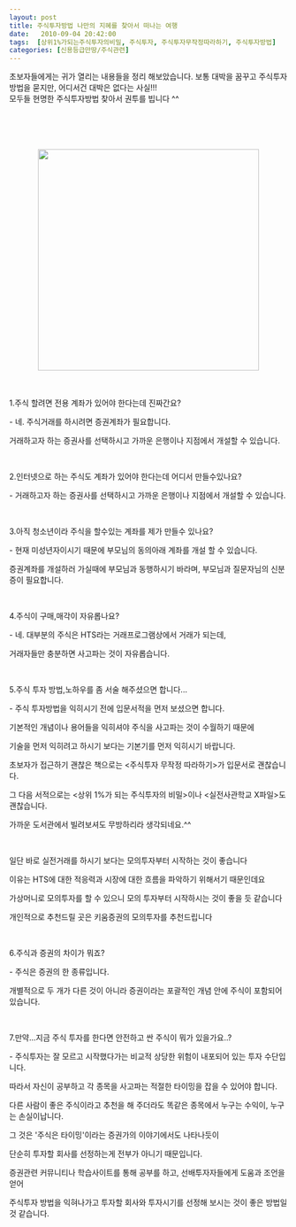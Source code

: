 ```yaml
---
layout: post
title: 주식투자방법 나만의 지혜를 찾아서 떠나는 여행
date:   2010-09-04 20:42:00
tags:  [상위1%가되는주식투자의비밀, 주식투자, 주식투자무작정따라하기, 주식투자방법]
categories: [신용등급만땅/주식관련]
---
```



<p>초보자들에게는 귀가 열리는 내용들을 정리 해보았습니다. 보통 대박을 꿈꾸고 주식투자방법을 묻지만, 어디서건 대박은 없다는 사실!!!<br>모두들 현명한 주식투자방법 찾아서 권투를 빕니다 ^^<br><br><br><br><br><div class="imageblock center" style="text-align: center; clear: both;"><span data-url="https://t1.daumcdn.net/cfile/tistory/1848090F4C8F5F7315?original" data-lightbox="lightbox"><img width="400" height="352" style="height: auto; cursor: pointer; max-width: 100%;" alt="" src="https://t1.daumcdn.net/cfile/tistory/1848090F4C8F5F7315" filename="2010-08-07 23;00;26.jpg" filemime="image/jpeg"></span></div><p><br><br>1.주식 할려면 전용 계좌가 있어야 한다는데 진짜간요?</p><p></p><p>- 네. 주식거래를 하시려면 증권계좌가 필요합니다.</p><p>거래하고자 하는 증권사를 선택하시고 가까운 은행이나 지점에서 개설할 수 있습니다.</p><p>&nbsp;</p><p>2.인터넷으로 하는 주식도 계좌가 있어야 한다는데 어디서 만들수있나요?</p><p>- 거래하고자 하는 증권사를 선택하시고 가까운 은행이나 지점에서 개설할 수 있습니다.</p><p>&nbsp;</p><p>3.아직 청소년이라 주식을 할수있는 계좌를 제가 만들수 있나요?</p><p>- 현재 미성년자이시기 때문에 부모님의 동의아래 계좌를 개설 할 수 있습니다.</p><p>증권계좌를 개설하러 가실때에 부모님과 동행하시기 바라며, 부모님과 질문자님의 신분증이 필요합니다.</p><p>&nbsp;</p><p>4.주식이 구매,매각이 자유롭나요?</p><p>- 네. 대부분의 주식은 HTS라는 거래프로그램상에서 거래가 되는데,</p><p>거래자들만 충분하면 사고파는 것이 자유롭습니다.</p><p>&nbsp;</p><p>5.주식 투자 방법,노하우를 좀 서술 해주셨으면 합니다...</p><p>- 주식 투자방법을 익히시기 전에 입문서적을 먼저 보셨으면 합니다.</p><p>기본적인 개념이나 용어들을 익히셔야 주식을 사고파는 것이 수월하기 때문에</p><p>기술을 먼저 익히려고 하시기 보다는 기본기를 먼저 익히시기 바랍니다.</p><p>초보자가 접근하기 괜찮은 책으로는 &lt;주식투자 무작정 따라하기&gt;가 입문서로 괜찮습니다.</p><p>그 다음 서적으로는 &lt;상위 1%가 되는 주식투자의 비밀&gt;이나 &lt;실전사관학교 X파일&gt;도 괜찮습니다.</p><p>가까운 도서관에서 빌려보셔도 무방하리라 생각되네요.^^</p><p>&nbsp;</p><p>일단 바로 실전거래를 하시기 보다는 모의투자부터 시작하는 것이 좋습니다</p><p>이유는 HTS에 대한 적응력과 시장에 대한 흐름을 파악하기 위해서기 때문인데요</p><p>가상머니로 모의투자를 할 수 있으니 모의 투자부터 시작하시는 것이 좋을 듯 같습니다</p><p>개인적으로 추천드릴 곳은 키움증권의 모의투자를 추천드립니다</p><p>&nbsp;</p><p>6.주식과 증권의 차이가 뭐죠?</p><p>- 주식은 증권의 한 종류입니다.</p><p>개별적으로 두 개가 다른 것이 아니라 증권이라는 포괄적인 개념 안에 주식이 포함되어 있습니다.</p><p>&nbsp;</p><p>7.만약...지금 주식 투자를 한다면 안전하고 싼 주식이 뭐가 있을가요..?</p><p>- 주식투자는 잘 모르고 시작했다가는 비교적 상당한 위험이 내포되어 있는 투자 수단입니다.</p><p>따라서 자신이 공부하고 각 종목을 사고파는 적절한 타이밍을 잡을 수 있어야 합니다.</p><p>다른 사람이 좋은 주식이라고 추천을 해 주더라도 똑같은 종목에서 누구는 수익이, 누구는 손실이납니다.</p><p>그 것은 '주식은 타이밍'이라는 증권가의 이야기에서도 나타나듯이</p><p>단순히 투자할 회사를 선정하는게 전부가 아니기 때문입니다.</p><p>증권관련 커뮤니티나 학습사이트를 통해 공부를 하고, 선배투자자들에게 도움과 조언을 얻어</p><p>주식투자 방법을 익혀나가고 투자할 회사와 투자시기를 선정해 보시는 것이 좋은 방법일 것 같습니다.<br></p><p><br></p>